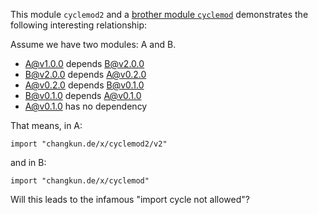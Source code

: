 This module `cyclemod2` and a [brother module `cyclemod`](https://github.com/changkun/cyclemod) demonstrates
the following interesting relationship: 

Assume we have two modules: A and B.

- A@v1.0.0 depends B@v2.0.0
- B@v2.0.0 depends A@v0.2.0
- A@v0.2.0 depends B@v0.1.0
- B@v0.1.0 depends A@v0.1.0
- A@v0.1.0 has no dependency

That means, in A:

```
import "changkun.de/x/cyclemod2/v2"
```

and in B:

```
import "changkun.de/x/cyclemod"
```

Will this leads to the infamous "import cycle not allowed"?

